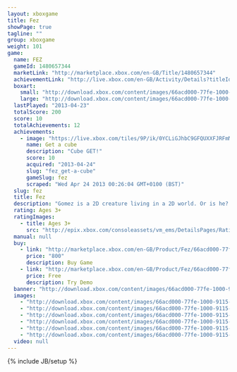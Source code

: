 ```yaml
---
layout: xboxgame
title: Fez
showPage: true
tagline: ""
group: xboxgame
weight: 101
game: 
  name: FEZ
  gameId: 1480657344
  marketLink: "http://marketplace.xbox.com/en-GB/Title/1480657344"
  achievementLink: "http://live.xbox.com/en-GB/Activity/Details?titleId=1480657344"
  boxart: 
    small: "http://download.xbox.com/content/images/66acd000-77fe-1000-9115-d802584109c0/1033/boxartsm.jpg"
    large: "http://download.xbox.com/content/images/66acd000-77fe-1000-9115-d802584109c0/1033/boxartlg.jpg"
  lastPlayed: "2013-04-23"
  totalScore: 200
  score: 10
  totalAchievements: 12
  achievements: 
    - image: "https://live.xbox.com/tiles/9P/ik/0YCLiGJhbC9GFQUXXFJRFmMwL2FjaC8wLzIAAAAA5+fn-ov47w==.jpg"
      name: Get a cube
      description: "Cube GET!"
      score: 10
      acquired: "2013-04-24"
      slug: "fez_get-a-cube"
      gameSlug: fez
      scraped: "Wed Apr 24 2013 00:26:04 GMT+0100 (BST)"
  slug: fez
  title: Fez
  description: "Gomez is a 2D creature living in a 2D world. Or is he? When the existence of a  mysterious 3rd dimension is revealed to him, Gomez is sent out on a journey that will take him to the very end of time and space. Use your ability to navigate 3D structures from 4 distinct classic 2D perspectives. Explore a serene and beautiful open-ended world full of secrets, puzzles and hidden treasures. Unearth the mysteries of the past and discover the truth about reality and perception. Change your perspective and look at the world in a different way."
  rating: Ages 3+
  ratingImages: 
    - title: Ages 3+
      src: "http://epix.xbox.com/consoleassets/vm_ems/DetailsPages/RatingSystemID/14/default/Values/14001.png"
  manual: null
  buy: 
    - link: "http://marketplace.xbox.com/en-GB/Product/Fez/66acd000-77fe-1000-9115-d802584109c0?purchase=1&amp;DownloadType=Game"
      price: "800"
      description: Buy Game
    - link: "http://marketplace.xbox.com/en-GB/Product/Fez/66acd000-77fe-1000-9115-d802584109c0?purchase=1&amp;DownloadType=GameDemo"
      price: Free
      description: Try Demo
  banner: "http://download.xbox.com/content/images/66acd000-77fe-1000-9115-d802584109c0/1033/banner.png"
  images: 
    - "http://download.xbox.com/content/images/66acd000-77fe-1000-9115-d802584109c0/1033/screenlg1.jpg"
    - "http://download.xbox.com/content/images/66acd000-77fe-1000-9115-d802584109c0/1033/screenlg2.jpg"
    - "http://download.xbox.com/content/images/66acd000-77fe-1000-9115-d802584109c0/1033/screenlg3.jpg"
    - "http://download.xbox.com/content/images/66acd000-77fe-1000-9115-d802584109c0/1033/screenlg4.jpg"
    - "http://download.xbox.com/content/images/66acd000-77fe-1000-9115-d802584109c0/1033/screenlg5.jpg"
    - "http://download.xbox.com/content/images/66acd000-77fe-1000-9115-d802584109c0/1033/screenlg6.jpg"
  video: null
---
```

{% include JB/setup %}